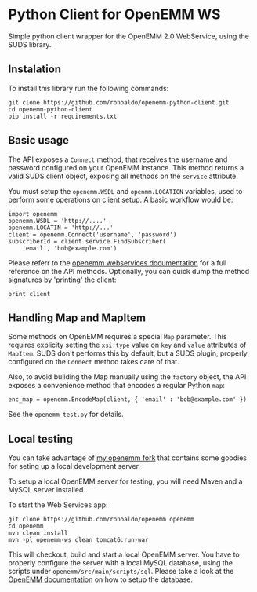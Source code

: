 # Python Client for OpenEMM WS

Simple python client wrapper for the OpenEMM 2.0 WebService, using
the SUDS library.

## Instalation

To install this library run the following commands:

	git clone https://github.com/ronoaldo/openemm-python-client.git
	cd openemm-python-client
	pip install -r requirements.txt

## Basic usage

The API exposes a `Connect` method, that receives the username and
password configured on your OpenEMM instance. This method returns
a valid SUDS client object, exposing all methods on the `service`
attribute.

You must setup the `openemm.WSDL` and `openmm.LOCATION` variables,
used to perform some operations on client setup. A basic workflow
would be:

	import openemm
	openemm.WSDL = 'http://....'
	openemm.LOCATIN = 'http://...'
	client = openemm.Connect('username', 'password')
	subscriberId = client.service.FindSubscriber(
		'email', 'bob@example.com')

Please referr to the [openemm webservices documentation][WSDoc]
for a full reference on the API methods. Optionally, you can quick
dump the method signatures by 'printing' the client:

	print client

## Handling Map and MapItem

Some methods on OpenEMM requires a special `Map` parameter. This
requires explicity setting the `xsi:type` value on `key` and `value`
attributes of `MapItem`. SUDS don't performs this by default, but
a SUDS plugin, properly configured on the `Connect` method takes
care of that.

Also, to avoid building the Map manually using the `factory` object,
the API exposes a convenience method that encodes a regular Python
`map`:

	enc_map = openemm.EncodeMap(client, { 'email' : 'bob@example.com' })

See the `openemm_test.py` for details.

## Local testing

You can take advantage of [my openemm fork][OpenemmFork] that contains
some goodies for seting up a local development server.

To setup a local OpenEMM server for testing, you will need Maven and a MySQL
server installed.

To start the Web Services app:

	git clone https://github.com/ronoaldo/openemm openemm
	cd openemm
	mvn clean install
	mvn -pl openemm-ws clean tomcat6:run-war

This will checkout, build and start a local OpenEMM server. You have to
properly configure the server with a local MySQL database, using the
scripts under `openemm/src/main/scripts/sql`. Please take a look at the
[OpenEMM documentation][AdminGuide] on how to setup the database.

[OpenemmFork]: https://github.com/ronoaldo/openemm/
[AdminGuide]: http://sourceforge.net/projects/openemm/files/OpenEMM%20documentation/Documentation%20%28latest%20versions%29/OpenEMM-2013_InstallAdminGuide_1.1.pdf/download
[WSDoc]: http://sourceforge.net/projects/openemm/files/OpenEMM%20documentation/Documentation%20%28latest%20versions%29/Webservice-API_2.0_EN_1.1.2.pdf/download
